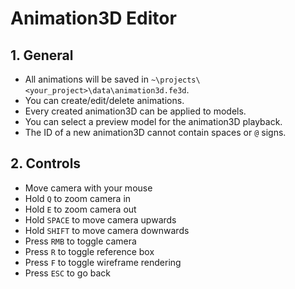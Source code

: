 # Animation3D Editor

## 1. General

- All animations will be saved in `~\projects\<your_project>\data\animation3d.fe3d`.
- You can create/edit/delete animations.
- Every created animation3D can be applied to models.
- You can select a preview model for the animation3D playback.
- The ID of a new animation3D cannot contain spaces or `@` signs.

## 2. Controls

- Move camera with your mouse
- Hold `Q` to zoom camera in
- Hold `E` to zoom camera out
- Hold `SPACE` to move camera upwards
- Hold `SHIFT` to move camera downwards
- Press `RMB` to toggle camera
- Press `R` to toggle reference box
- Press `F` to toggle wireframe rendering
- Press `ESC` to go back
